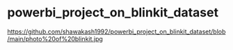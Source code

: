 # powerbi_project_on_blinkit_dataset

https://github.com/shawakash1992/powerbi_project_on_blinkit_dataset/blob/main/photo%20of%20blinkit.jpg
